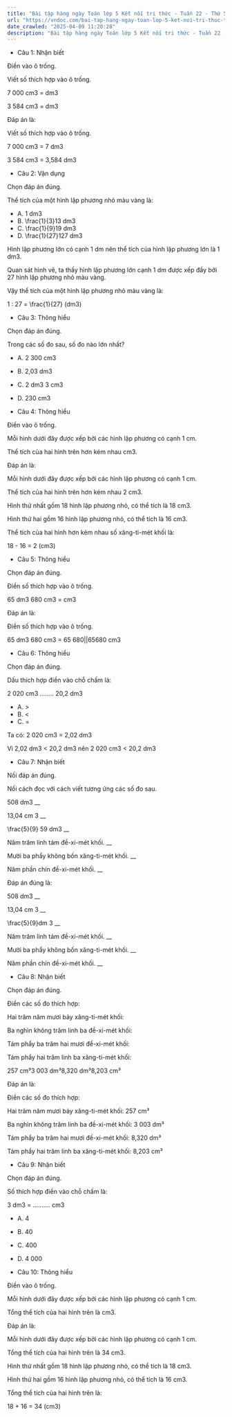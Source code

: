 ```yaml
---
title: "Bài tập hàng ngày Toán lớp 5 Kết nối tri thức - Tuần 22 - Thứ 5 gồm các câu hỏi tổng hợp nội dung trong bài  Xăng-ti-mét khối. Đề-xi-mét khối  được học ở Tuần 22 trong chương trình Toán lớp 5 Tập 2 Kết nối tri thức."
url: "https://vndoc.com/bai-tap-hang-ngay-toan-lop-5-ket-noi-tri-thuc-tuan-22-thu-5-336275"
date_crawled: "2025-04-09 11:20:28"
description: "Bài tập hàng ngày Toán lớp 5 Kết nối tri thức - Tuần 22 - Thứ 5 gồm các câu hỏi tổng hợp nội dung trong bài  Xăng-ti-mét khối. Đề-xi-mét khối  được học ở Tuần 22 trong chương trình Toán lớp 5 Tập 2 Kết nối tri thức."
---
```


* Câu 1:  Nhận biết

Điền vào ô trống.

Viết số thích hợp vào ô trống.

7 000 cm3 =  dm3

3 584 cm3 =  dm3

Đáp án là:

Viết số thích hợp vào ô trống.

7 000 cm3 = 7 dm3

3 584 cm3 = 3,584 dm3

* Câu 2:  Vận dụng

Chọn đáp án đúng.

Thể tích của một hình lập phương nhỏ màu vàng là:

  * A. 1 dm3
  * B. \\frac{1}{3}13 dm3
  * C. \\frac{1}{9}19 dm3
  * D. \\frac{1}{27}127 dm3



Hình lập phương lớn có cạnh 1 dm nên thể tích của hình lập phương lớn là 1 dm3.

Quan sát hình vẽ, ta thấy hình lập phương lớn cạnh 1 dm được xếp đầy bởi 27 hình lập phương nhỏ màu vàng.

Vậy thể tích của một hình lập phương nhỏ màu vàng là:

1 : 27 = \\frac{1}{27} (dm3)

* Câu 3:  Thông hiểu

Chọn đáp án đúng.

Trong các số đo sau, số đo nào lớn nhất?

  * A. 2 300 cm3
  * B. 2,03 dm3
  * C. 2 dm3 3 cm3
  * D. 230 cm3



* Câu 4:  Thông hiểu

Điền vào ô trống.

Mỗi hình dưới đây được xếp bởi các hình lập phương có cạnh 1 cm.

Thể tích của hai hình trên hơn kém nhau  cm3.

Đáp án là:

Mỗi hình dưới đây được xếp bởi các hình lập phương có cạnh 1 cm.

Thể tích của hai hình trên hơn kém nhau 2 cm3.

Hình thứ nhất gồm 18 hình lập phương nhỏ, có thể tích là 18 cm3.

Hình thứ hai gồm 16 hình lập phương nhỏ, có thể tích là 16 cm3.

Thể tích của hai hình hơn kém nhau số xăng-ti-mét khối là:

18 - 16 = 2 (cm3)

* Câu 5:  Thông hiểu

Chọn đáp án đúng.

Điền số thích hợp vào ô trống.

65 dm3 680 cm3 =  cm3

Đáp án là:

Điền số thích hợp vào ô trống.

65 dm3 680 cm3 = 65 680||65680 cm3

* Câu 6:  Thông hiểu

Chọn đáp án đúng.

Dấu thích hợp điền vào chỗ chấm là:

2 020 cm3 ........ 20,2 dm3

  * A. >
  * B. <
  * C. = 



Ta có: 2 020 cm3 = 2,02 dm3

Vì 2,02 dm3 < 20,2 dm3 nên 2 020 cm3 < 20,2 dm3

* Câu 7:  Nhận biết

Nối đáp án đúng.

Nối cách đọc với cách viết tương ứng các số đo sau.

508 dm3 __

13,04 cm 3 __

\\frac{5}{9} 59 dm3 __

Năm trăm linh tám đề-xi-mét khối. __

Mười ba phẩy không bốn xăng-ti-mét khối. __

Năm phần chín đề-xi-mét khối. __

Đáp án đúng là:

508 dm3 __

13,04 cm 3 __

\\frac{5}{9}dm 3 __

Năm trăm linh tám đề-xi-mét khối. __

Mười ba phẩy không bốn xăng-ti-mét khối. __

Năm phần chín đề-xi-mét khối. __

* Câu 8: Nhận biết

Chọn đáp án đúng.

Điền các số đo thích hợp:

Hai trăm năm mươi bảy xăng-ti-mét khối: 

Ba nghìn không trăm linh ba đề-xi-mét khối: 

Tám phẩy ba trăm hai mươi đề-xi-mét khối: 

Tám phẩy hai trăm linh ba xăng-ti-mét khối: 

257 cm³3 003 dm³8,320 dm³8,203 cm³

Đáp án là:

Điền các số đo thích hợp:

Hai trăm năm mươi bảy xăng-ti-mét khối: 257 cm³

Ba nghìn không trăm linh ba đề-xi-mét khối: 3 003 dm³

Tám phẩy ba trăm hai mươi đề-xi-mét khối: 8,320 dm³

Tám phẩy hai trăm linh ba xăng-ti-mét khối: 8,203 cm³

* Câu 9:  Nhận biết

Chọn đáp án đúng.

Số thích hợp điền vào chỗ chấm là:

3 dm3 = .......... cm3

  * A. 4 
  * B. 40 
  * C. 400 
  * D. 4 000 



* Câu 10:  Thông hiểu

Điền vào ô trống.

Mỗi hình dưới đây được xếp bởi các hình lập phương có cạnh 1 cm.

Tổng thể tích của hai hình trên là  cm3.

Đáp án là:

Mỗi hình dưới đây được xếp bởi các hình lập phương có cạnh 1 cm.

Tổng thể tích của hai hình trên là 34 cm3.

Hình thứ nhất gồm 18 hình lập phương nhỏ, có thể tích là 18 cm3.

Hình thứ hai gồm 16 hình lập phương nhỏ, có thể tích là 16 cm3.

Tổng thể tích của hai hình trên là:

18 + 16 = 34 (cm3)
